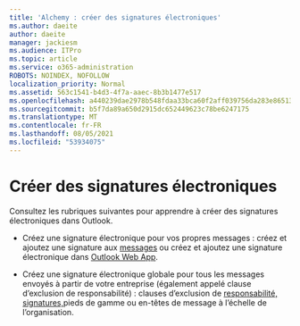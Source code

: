 ```yaml
---
title: 'Alchemy : créer des signatures électroniques'
ms.author: daeite
author: daeite
manager: jackiesm
ms.audience: ITPro
ms.topic: article
ms.service: o365-administration
ROBOTS: NOINDEX, NOFOLLOW
localization_priority: Normal
ms.assetid: 563c1541-b4d3-4f7a-aaec-8b3b1477e517
ms.openlocfilehash: a440239dae2978b548fdaa33bca60f2aff039756da283e86513b9ee2dbd3c59b
ms.sourcegitcommit: b5f7da89a650d2915dc652449623c78be6247175
ms.translationtype: MT
ms.contentlocale: fr-FR
ms.lasthandoff: 08/05/2021
ms.locfileid: "53934075"
---
```

# <a name="create-email-signatures"></a>Créer des signatures électroniques

Consultez les rubriques suivantes pour apprendre à créer des signatures électroniques dans Outlook.
  
- Créez une signature électronique pour vos propres messages : créez et ajoutez une signature aux [messages](https://support.office.com/article/8ee5d4f4-68fd-464a-a1c1-0e1c80bb27f2.aspx) ou créez et ajoutez une signature électronique dans [Outlook Web App](https://support.office.com/article/0f230564-11b9-4239-83de-f10cbe4dfdfc.aspx).
    
- Créez une signature électronique globale pour tous les messages envoyés à partir de votre entreprise (également appelé clause d’exclusion de responsabilité) : clauses d’exclusion de [responsabilité, signatures,](https://go.microsoft.com/fwlink/p/?linkid=391096)pieds de gamme ou en-têtes de message à l’échelle de l’organisation.
    

